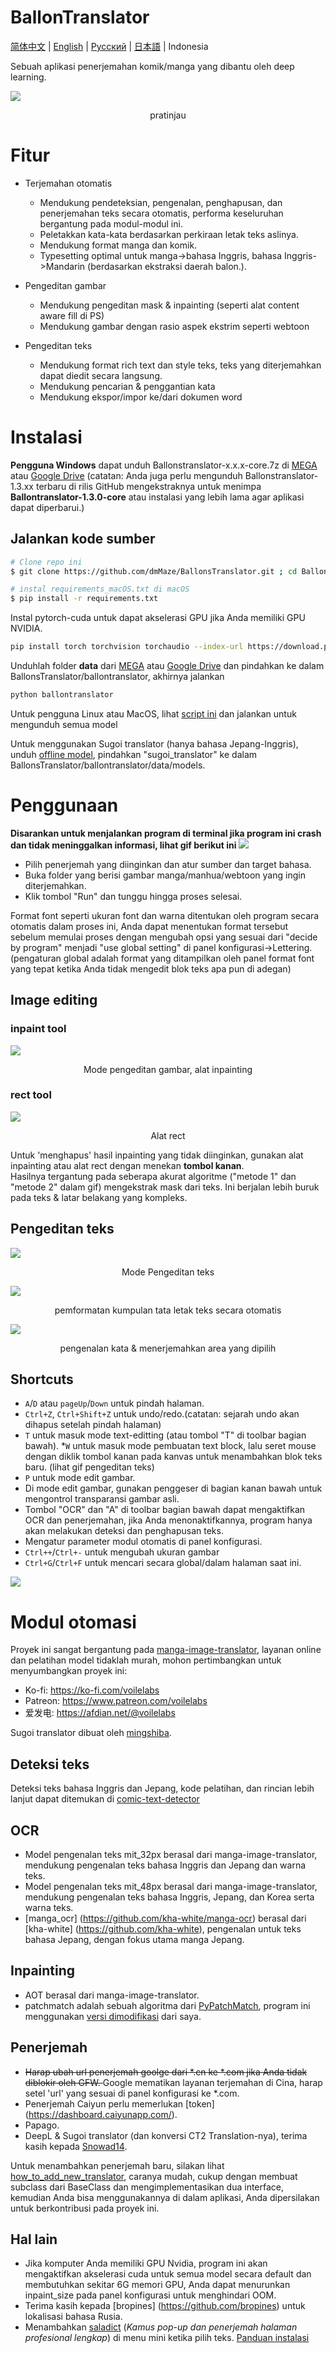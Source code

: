# BallonTranslator
[简体中文](../README.md) | [English](README_EN.md) | [Русский](README_RU.md) | [日本語](README_JA.md) | Indonesia

Sebuah aplikasi penerjemahan komik/manga yang dibantu oleh deep learning.

<img src="./src/ui0.jpg" div align=center>

<p align=center>
pratinjau
</p>

# Fitur
* Terjemahan otomatis  
  - Mendukung pendeteksian, pengenalan, penghapusan, dan penerjemahan teks secara otomatis, performa keseluruhan bergantung pada modul-modul ini.
  - Peletakkan kata-kata berdasarkan perkiraan letak teks aslinya.
  - Mendukung format manga dan komik.
  - Typesetting optimal untuk manga->bahasa Inggris, bahasa Inggris->Mandarin (berdasarkan ekstraksi daerah balon.).
  
* Pengeditan gambar  
  - Mendukung pengeditan mask & inpainting (seperti alat content aware fill di PS) 
  - Mendukung gambar dengan rasio aspek ekstrim seperti webtoon
  
* Pengeditan teks  
  - Mendukung format rich text dan style teks, teks yang diterjemahkan dapat diedit secara langsung.
  - Mendukung pencarian & penggantian kata
  - Mendukung ekspor/impor ke/dari dokumen word

# Instalasi

**Pengguna Windows** dapat unduh Ballonstranslator-x.x.x-core.7z di [MEGA](https://mega.nz/folder/gmhmACoD#dkVlZ2nphOkU5-2ACb5dKw) atau [Google Drive](https://drive.google.com/drive/folders/1uElIYRLNakJj-YS0Kd3r3HE-wzeEvrWd?usp=sharing) (catatan: Anda juga perlu mengunduh Ballonstranslator-1.3.xx terbaru di rilis GitHub mengekstraknya untuk menimpa **Ballontranslator-1.3.0-core** atau instalasi yang lebih lama agar aplikasi dapat diperbarui.)

## Jalankan kode sumber

```bash
# Clone repo ini
$ git clone https://github.com/dmMaze/BallonsTranslator.git ; cd BallonsTranslator

# instal requirements_macOS.txt di macOS
$ pip install -r requirements.txt
```

Instal pytorch-cuda untuk dapat akselerasi GPU jika Anda memiliki GPU NVIDIA.

```bash
pip install torch torchvision torchaudio --index-url https://download.pytorch.org/whl/cu116
```

Unduhlah folder **data** dari [MEGA](https://mega.nz/folder/gmhmACoD#dkVlZ2nphOkU5-2ACb5dKw) atau [Google Drive](https://drive.google.com/drive/folders/1uElIYRLNakJj-YS0Kd3r3HE-wzeEvrWd?usp=sharing) dan pindahkan ke dalam BallonsTranslator/ballontranslator, akhirnya jalankan
```bash
python ballontranslator
```

Untuk pengguna Linux atau MacOS, lihat [script ini](ballontranslator/scripts/download_models.sh) dan jalankan untuk mengunduh semua model

Untuk menggunakan Sugoi translator (hanya bahasa Jepang-Inggris), unduh [offline model](https://drive.google.com/drive/folders/1KnDlfUM9zbnYFTo6iCbnBaBKabXfnVJm), pindahkan "sugoi_translator" ke dalam BallonsTranslator/ballontranslator/data/models.

# Penggunaan
**Disarankan untuk menjalankan program di terminal jika program ini crash dan tidak meninggalkan informasi, lihat gif berikut ini**
<img src="./src/run.gif">  

- Pilih penerjemah yang diinginkan dan atur sumber dan target bahasa. 
 - Buka folder yang berisi gambar manga/manhua/webtoon yang ingin diterjemahkan.
 - Klik tombol "Run" dan tunggu hingga proses selesai.


Format font seperti ukuran font dan warna ditentukan oleh program secara otomatis dalam proses ini, Anda dapat menentukan format tersebut sebelum memulai proses dengan mengubah opsi yang sesuai dari "decide by program" menjadi "use global setting" di panel konfigurasi->Lettering. (pengaturan global adalah format yang ditampilkan oleh panel format font yang tepat ketika Anda tidak mengedit blok teks apa pun di adegan)

## Image editing

### inpaint tool
<img src="./src/imgedit_inpaint.gif">
<p align = "center">
Mode pengeditan gambar, alat inpainting
</p>

### rect tool
<img src="./src/rect_tool.gif">
<p align = "center">
Alat rect
</p>

Untuk 'menghapus' hasil inpainting yang tidak diinginkan, gunakan alat inpainting atau alat rect dengan menekan **tombol kanan**.  
Hasilnya tergantung pada seberapa akurat algoritme ("metode 1" dan "metode 2" dalam gif) mengekstrak mask dari teks. Ini berjalan lebih buruk pada teks & latar belakang yang kompleks.

## Pengeditan teks
<img src="./src/textedit.gif">
<p align = "center">
Mode Pengeditan teks
</p>

<img src="./src/multisel_autolayout.gif" div align=center>
<p align=center>
pemformatan kumpulan tata letak teks secara otomatis
</p>

<img src="./src/ocrselected.gif" div align=center>
<p align=center>
pengenalan kata & menerjemahkan area yang dipilih
</p>

## Shortcuts
* ```A```/```D``` atau ```pageUp```/```Down``` untuk pindah halaman.
* ```Ctrl+Z```, ```Ctrl+Shift+Z``` untuk undo/redo.(catatan: sejarah undo akan dihapus setelah pindah halaman)
* ```T``` untuk masuk mode text-editting (atau tombol "T" di toolbar bagian bawah).
*```W``` untuk masuk mode pembuatan text block, lalu seret mouse dengan diklik tombol kanan pada kanvas untuk menambahkan blok teks baru. (lihat gif pengeditan teks)
* ```P``` untuk mode edit gambar.  
* Di mode edit gambar, gunakan penggeser di bagian kanan bawah untuk mengontrol transparansi gambar asli.
* Tombol "OCR" dan "A" di toolbar bagian bawah dapat mengaktifkan OCR dan penerjemahan, jika Anda menonaktifkannya, program hanya akan melakukan deteksi dan penghapusan teks.
* Mengatur parameter modul otomatis di panel konfigurasi.  
* ```Ctrl++```/```Ctrl+-``` untuk mengubah ukuran gambar
* ```Ctrl+G```/```Ctrl+F``` untuk mencari secara global/dalam halaman saat ini.

<img src="./src/configpanel.png">  


# Modul otomasi
Proyek ini sangat bergantung pada [manga-image-translator](https://github.com/zyddnys/manga-image-translator), layanan online dan pelatihan model tidaklah murah, mohon pertimbangkan untuk menyumbangkan proyek ini:  
- Ko-fi: <https://ko-fi.com/voilelabs>
- Patreon: <https://www.patreon.com/voilelabs>
- 爱发电: <https://afdian.net/@voilelabs>  

Sugoi translator dibuat oleh [mingshiba](https://www.patreon.com/mingshiba).
  
## Deteksi teks
Deteksi teks bahasa Inggris dan Jepang, kode pelatihan, dan rincian lebih lanjut dapat ditemukan di [comic-text-detector](https://github.com/dmMaze/comic-text-detector)

## OCR
* Model pengenalan teks mit_32px berasal dari manga-image-translator, mendukung pengenalan teks bahasa Inggris dan Jepang dan warna teks.
 * Model pengenalan teks mit_48px berasal dari manga-image-translator, mendukung pengenalan teks bahasa Inggris, Jepang, dan Korea serta warna teks.
 * [manga_ocr] (https://github.com/kha-white/manga-ocr) berasal dari [kha-white] (https://github.com/kha-white),  pengenalan untuk teks bahasa Jepang, dengan fokus utama manga Jepang.

## Inpainting
  * AOT berasal dari manga-image-translator.
  * patchmatch adalah sebuah algoritma dari [PyPatchMatch](https://github.com/vacancy/PyPatchMatch), program ini menggunakan [versi dimodifikasi](https://github.com/dmMaze/PyPatchMatchInpaint) dari saya.
  

## Penerjemah

 * <s> Harap ubah url penerjemah goolge dari *.cn ke *.com jika Anda tidak diblokir oleh GFW. </s> Google mematikan layanan terjemahan di Cina, harap setel 'url' yang sesuai di panel konfigurasi ke *.com.
 * Penerjemah Caiyun perlu memerlukan [token] (https://dashboard.caiyunapp.com/).
 * Papago.
 * DeepL & Sugoi translator (dan konversi CT2 Translation-nya), terima kasih kepada [Snowad14](https://github.com/Snowad14).

Untuk menambahkan penerjemah baru, silakan lihat [how_to_add_new_translator](doc/how_to_add_new_translator.md), caranya mudah, cukup dengan membuat subclass dari BaseClass dan mengimplementasikan dua interface, kemudian Anda bisa menggunakannya di dalam aplikasi, Anda dipersilakan untuk berkontribusi pada proyek ini.  


## Hal lain
* Jika komputer Anda memiliki GPU Nvidia, program ini akan mengaktifkan akselerasi cuda untuk semua model secara default dan membutuhkan sekitar 6G memori GPU, Anda dapat menurunkan inpaint_size pada panel konfigurasi untuk menghindari OOM. 
* Terima kasih kepada [bropines] (https://github.com/bropines) untuk lokalisasi bahasa Rusia.  
* Menambahkan [saladict](https://saladict.crimx.com) (*Kamus pop-up dan penerjemah halaman profesional lengkap*) di menu mini ketika pilih teks. [Panduan instalasi](doc/saladict.md)